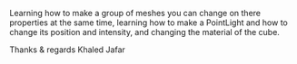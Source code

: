 Learning how to make a group of meshes you can change on there properties at the same time,
learning how to make a PointLight and how to change its position and intensity,
and changing the material of the cube.

Thanks & regards 
Khaled Jafar
